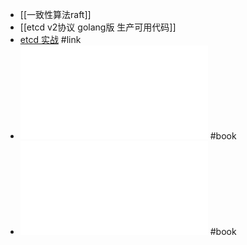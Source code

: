 - [[一致性算法raft]]
- [[etcd v2协议 golang版 生产可用代码]]
- [etcd 实战](https://fanlv.wiki/2021/04/11/note/etcd/) #link
- ![etcd技术内幕 (百里燊) (z-lib.org).pdf](../assets/etcd技术内幕_(百里燊)_(z-lib.org)_1652318698395_0.pdf) #book
- ![Etcd源码解析 (侯宜军) (z-lib.org).pdf](../assets/Etcd源码解析_(侯宜军)_(z-lib.org)_1652318711417_0.pdf) #book